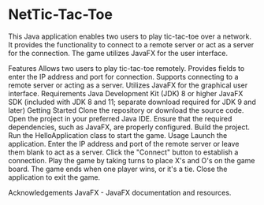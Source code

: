 # NetTic-Tac-Toe
This Java application enables two users to play tic-tac-toe over a network. It provides the functionality to connect to a remote server or act as a server for the connection. The game utilizes JavaFX for the user interface.

Features
Allows two users to play tic-tac-toe remotely.
Provides fields to enter the IP address and port for connection.
Supports connecting to a remote server or acting as a server.
Utilizes JavaFX for the graphical user interface.
Requirements
Java Development Kit (JDK) 8 or higher
JavaFX SDK (included with JDK 8 and 11; separate download required for JDK 9 and later)
Getting Started
Clone the repository or download the source code.
Open the project in your preferred Java IDE.
Ensure that the required dependencies, such as JavaFX, are properly configured.
Build the project.
Run the HelloApplication class to start the game.
Usage
Launch the application.
Enter the IP address and port of the remote server or leave them blank to act as a server.
Click the "Connect" button to establish a connection.
Play the game by taking turns to place X's and O's on the game board.
The game ends when one player wins, or it's a tie.
Close the application to exit the game.

Acknowledgements
JavaFX - JavaFX documentation and resources.
